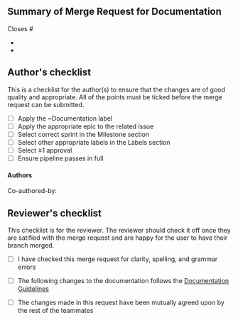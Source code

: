 ## Summary of Merge Request for Documentation
<!-- What does this do to your issue? i.e. Fixes / Completes -->Closes #<!-- issue number. Make sure there is no space between the '#' and issue number-->
<!-- BRIEFLY describe what this MR is about. Bullet points are okay -->
- 
-  

## Author's checklist 
This is a checklist for the author(s) to ensure that the changes are of good quality and appropriate. All of the points must be ticked before the merge request can be submitted.
- [ ] Apply the ~Documentation label
- [ ] Apply the appropriate epic to the related issue
- [ ] Select correct sprint in the Milestone section
- [ ] Select other appropriate labels in the Labels section
- [ ] Select ≥1 approval
- [ ] Ensure pipeline passes in full

<!--Do not add the ~"feature", ~"frontend", ~"backend", ~"bug", or ~"database" labels if you are only updating documentation. These labels will cause the MR to be added to code verification QA issues.-->

#### Authors
<!-- If you do not have any co-authors, change 'Co-author' to 'Author' and put in your details. Otherwise keep the names and tags of your coauthors and delete all the comments-->
Co-authored-by: <!-- Author's full name followed by a space and their corresponding username tag-->
<!-- Please keep the name of your co-author: Alexander Pace, Georgia Strongman, Jacqui Dong, Justina Koh, Max McMurray, Michael Behan-->
<!-- Please keep the tag of your co-author: @pacealex @stronggeor @dongjacq @kohjust @stronggeor @behanmich -->

## Reviewer's checklist
 This checklist is for the reviewer. The reviewer should check it off once they are satified with the merge request and are happy for the user to have their branch merged. 
* [ ] I have checked this merge request for clarity, spelling, and grammar errors
* [ ] The following changes to the documentation follows the [Documentation Guidelines](LINK)
* [ ] The changes made in this request have been mutually agreed upon by the rest of the teammates

